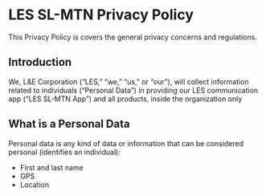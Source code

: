 # LES SL-MTN Privacy Policy

This Privacy Policy is covers the general privacy concerns and regulations.

## Introduction

We, L&E Corporation (“LES,” “we,” “us,” or “our”), will collect information related to individuals (“Personal Data”) in providing our LES communication app (“LES SL-MTN App”) and all products, inside the organization only

## What is a Personal Data

Personal data is any kind of data or information that can be considered personal (identifies an individual):

* First and last name
* GPS
* Location
